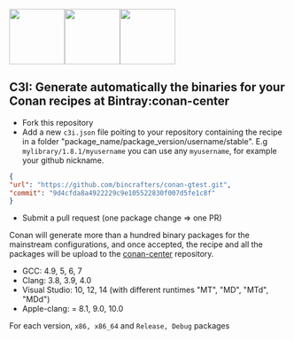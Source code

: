 <a href="http://jfrog.com"><img src="https://res-2.cloudinary.com/crunchbase-production/image/upload/c_lpad,h_120,w_120,f_auto,b_white,q_auto:eco/v1397198554/51281b50b797124bebc82ab956d93893.jpg" width=100></a><a href="https://bintray.com/conan/conan-center"><img src="https://support.jfrog.com/resource/1534758892000/BR_JFC_Resource/img/Bintray.png" width=100></a><a href="https://conan.io"><img src="https://files.startupranking.com/startup/thumb/58827_bd1ac1623dea41fd4a3293a79b54836dca168619_conan_m.png" width=100></a>


## C3I: Generate automatically the binaries for your Conan recipes at Bintray:conan-center


- Fork this repository
- Add a new `c3i.json` file poiting to your repository containing the recipe in a folder "package_name/package_version/username/stable". E.g `mylibrary/1.8.1/myusername` you can use any `myusername`, for example your github nickname.
   
 ```json
 {
 "url": "https://github.com/bincrafters/conan-gtest.git",
 "commit": "9d4cfda8a4922229c9e105522830f007d5fe1c8f"
 }
```
- Submit a pull request (one package change => one PR)

Conan will generate more than a hundred binary packages for the mainstream configurations, and once accepted, the recipe and all the packages will be upload to the [conan-center](https://bintray.com/conan/conan-center) repository.

- GCC: 4.9, 5, 6, 7
- Clang: 3.8, 3.9, 4.0
- Visual Studio: 10, 12, 14 (with different runtimes "MT", "MD", "MTd", "MDd")
- Apple-clang: =  8.1, 9.0, 10.0

For each version, `x86, x86_64` and `Release, Debug` packages

